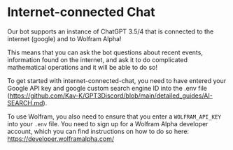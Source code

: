 # Internet-connected Chat

Our bot supports an instance of ChatGPT 3.5/4 that is connected to the internet (google) and to Wolfram Alpha! 

This means that you can ask the bot questions about recent events, information found on the internet, and ask it to do complicated mathematical operations and it will be able to do so!

To get started with internet-connected-chat, you need to have entered your Google API key and google custom search engine ID into the .env file (https://github.com/Kav-K/GPT3Discord/blob/main/detailed_guides/AI-SEARCH.md).

To use Wolfram, you also need to ensure that you enter a `WOLFRAM_API_KEY` into your `.env` file. You need to sign up for a Wolfram Alpha developer account, which you can find instructions on how to do so here: https://developer.wolframalpha.com/